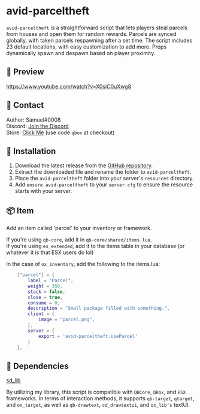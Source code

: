 # avid-parceltheft

`avid-parceltheft` is a straightforward script that lets players steal parcels from houses and open them for random rewards. Parcels are synced globally, with taken parcels respawning after a set time. The script includes 23 default locations, with easy customization to add more. Props dynamically spawn and despawn based on player proximity.

## 🎥 Preview
https://www.youtube.com/watch?v=X0siC0uXwg8

## 🔔 Contact
Author: Samuel#0008  
Discord: [Join the Discord](https://discord.gg/samueldev)<br>
Store: [Click Me](https://fivem.samueldev.shop) (use code `qbox` at checkout)

## 💾 Installation
1. Download the latest release from the [GitHub repository](https://github.com/Samuels-Development/avid-parceltheft/releases).
2. Extract the downloaded file and rename the folder to `avid-parceltheft`.
3. Place the `avid-parceltheft` folder into your server's `resources` directory.
4. Add `ensure avid-parceltheft` to your `server.cfg` to ensure the resource starts with your server.

## 📦 Item
Add an item called 'parcel' to your inventory or framework.

If you're using `qb-core`, add it in `qb-core/shared/items.lua`.<br>
If you're using `es_extended`, add it to the items table in your database (or whatever it is that ESX users do lol)

In the case of `ox_inventory`, add the following to the items.lua:
```lua
	["parcel"] = {
		label = "Parcel",
		weight = 350,
		stack = false,
		close = true,
		consume = 0,
		description = "Small package filled with something.",
		client = {
			image = "parcel.png",
		},
		server = {
			export = 'avid-parceltheft.useParcel'
		}
	},
```

## 📖 Dependencies
[sd_lib](https://github.com/Samuels-Development/sd_lib/releases)

By utilizing my library, this script is compatible with `QBCore`, `QBox`, and `ESX` frameworks. In terms of interaction methods, it supports `qb-target`, `qtarget`, and `ox_target`, as well as `qb-drawtext`, `cd_drawtextui`, and `ox_lib's` textUI.
